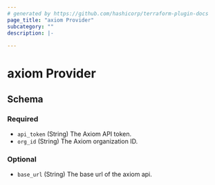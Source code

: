 ```yaml
---
# generated by https://github.com/hashicorp/terraform-plugin-docs
page_title: "axiom Provider"
subcategory: ""
description: |-
  
---
```


# axiom Provider





<!-- schema generated by tfplugindocs -->
## Schema

### Required

- `api_token` (String) The Axiom API token.
- `org_id` (String) The Axiom organization ID.

### Optional

- `base_url` (String) The base url of the axiom api.

